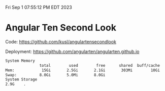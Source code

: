 Fri Sep  1 07:55:12 PM EDT 2023

# Angular Ten Second Look

Code: https://github.com/kusl/angulartensecondlook

Deployment: https://github.com/angularten/angularten.github.io

```bash
System Memory
               total        used        free      shared  buff/cache   available
Mem:            15Gi       2.5Gi       2.1Gi       303Mi        10Gi        12Gi
Swap:          8.0Gi       5.0Mi       8.0Gi
System Storage
2.9G	.
